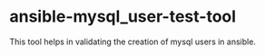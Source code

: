 # ansible-mysql_user-test-tool
This tool helps in validating the creation of mysql users in ansible.
